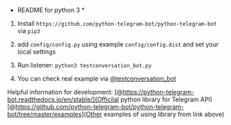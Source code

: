 * README for python 3 *

1. Install `https://github.com/python-telegram-bot/python-telegram-bot` via `pip3`

2. add `config/config.py` using example `config/config.dist` and set your local settings

3. Run listener: `python3 testconversation_bot.py`

4. You can check real example via [@testconversation_bot](https://t.me/testconversation_bot)

Helpful information for development:
[@https://python-telegram-bot.readthedocs.io/en/stable/](Officilal python library for Telegram API)
[@https://github.com/python-telegram-bot/python-telegram-bot/tree/master/examples](Other examples of using library from link above)
